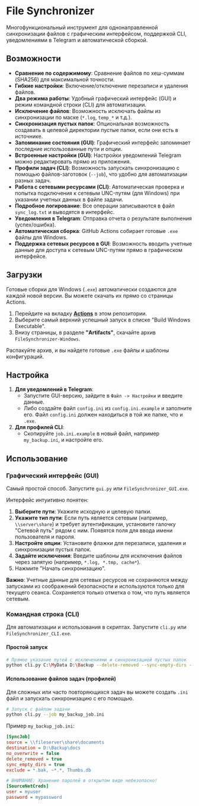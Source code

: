 # File Synchronizer

Многофункциональный инструмент для однонаправленной синхронизации файлов с графическим интерфейсом, поддержкой CLI, уведомлениями в Telegram и автоматической сборкой.

## Возможности

-   **Сравнение по содержимому**: Сравнение файлов по хеш-суммам (SHA256) для максимальной точности.
-   **Гибкие настройки**: Включение/отключение перезаписи и удаления файлов.
-   **Два режима работы**: Удобный графический интерфейс (GUI) и режим командной строки (CLI) для автоматизации.
-   **Исключение файлов**: Возможность исключать файлы из синхронизации по маске (`*.log`, `temp_*` и т.д.).
-   **Синхронизация пустых папок**: Опциональная возможность создавать в целевой директории пустые папки, если они есть в источнике.
-   **Запоминание состояния (GUI)**: Графический интерфейс запоминает последние использованные пути и опции.
-   **Встроенные настройки (GUI)**: Настройки уведомлений Telegram можно редактировать прямо из приложения.
-   **Профили задач (CLI)**: Возможность запускать синхронизацию с помощью файлов-заготовок (`--job`), что удобно для автоматизации разных задач.
-   **Работа с сетевыми ресурсами (CLI)**: Автоматическая проверка и попытка подключения к сетевым UNC-путям (для Windows) при указании учетных данных в файле задачи.
-   **Подробное логирование**: Все операции записываются в файл `sync_log.txt` и выводятся в интерфейс.
-   **Уведомления в Telegram**: Отправка отчета о результате выполнения (успех/ошибка).
-   **Автоматическая сборка**: GitHub Actions собирает готовые `.exe` файлы для Windows.
-   **Поддержка сетевых ресурсов в GUI**: Возможность вводить учетные данные для доступа к сетевым UNC-путям прямо в графическом интерфейсе.

## Загрузки

Готовые сборки для Windows (`.exe`) автоматически создаются для каждой новой версии. Вы можете скачать их прямо со страницы Actions.

1.  Перейдите на вкладку **[Actions](https://github.com/YOUR_USERNAME/YOUR_REPOSITORY/actions)** в этом репозитории.
2.  Выберите самый верхний успешный запуск в списке "Build Windows Executable".
3.  Внизу страницы, в разделе **"Artifacts"**, скачайте архив `FileSynchronizer-Windows`.

Распакуйте архив, и вы найдете готовые `.exe` файлы и шаблоны конфигураций.

## Настройка

1.  **Для уведомлений в Telegram**:
    -   Запустите GUI-версию, зайдите в `Файл -> Настройки` и введите данные.
    -   Либо создайте файл `config.ini` из `config.ini.example` и заполните его. Файл `config.ini` должен находиться в той же папке, что и `.exe`.
2.  **Для профилей CLI**:
    -   Скопируйте `job.ini.example` в новый файл, например `my_backup.ini`, и настройте его.

## Использование

### Графический интерфейс (GUI)

Самый простой способ. Запустите `gui.py` или `FileSynchronizer_GUI.exe`.

Интерфейс интуитивно понятен:
1.  **Выберите пути**: Укажите исходную и целевую папки.
2.  **Укажите тип пути**: Если путь является сетевым (например, `\\server\share`) и требует аутентификации, установите галочку "Сетевой путь" рядом с ним. Появятся поля для ввода имени пользователя и пароля.
3.  **Настройте опции**: Установите флажки для перезаписи, удаления и синхронизации пустых папок.
4.  **Задайте исключения**: Введите шаблоны для исключения файлов через запятую (например, `*.log, *.tmp, cache*`).
5.  Нажмите "Начать синхронизацию".

**Важно**: Учетные данные для сетевых ресурсов не сохраняются между запусками из соображений безопасности и используются только для текущего сеанса. Сохраняется только отметка о том, что путь является сетевым.

### Командная строка (CLI)

Для автоматизации и использования в скриптах. Запустите `cli.py` или `FileSynchronizer_CLI.exe`.

#### Простой запуск

```bash
# Прямое указание путей с исключениями и синхронизацией пустых папок
python cli.py C:\MyData D:\Backup --delete-removed --sync-empty-dirs --exclude "*.log" "*.tmp"
```

#### Использование файлов задач (профилей)

Для сложных или часто повторяющихся задач вы можете создать `.ini` файл и запускать синхронизацию с его помощью.

```bash
# Запуск с файлом задачи
python cli.py --job my_backup_job.ini
```

Пример `my_backup_job.ini`:
```ini
[SyncJob]
source = \\fileserver\share\documents
destination = D:\Backup\docs
no_overwrite = false
delete_removed = true
sync_empty_dirs = true
exclude = *.bak, ~*.*, Thumbs.db

# ВНИМАНИЕ: Хранение паролей в открытом виде небезопасно!
[SourceNetCreds]
user = myuser
password = mypassword
```